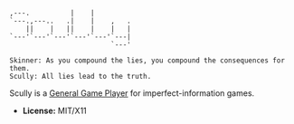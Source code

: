     ,---.          |    |
    `---.,---..   .|    |    ,   .
        ||    |   ||    |    |   |
    `---'`---'`---'`---'`---'`---|
                             `---'

    Skinner: As you compound the lies, you compound the consequences for them.
    Scully: All lies lead to the truth.

Scully is a [General Game Player][ggp] for imperfect-information games.

* **License:** MIT/X11

[ggp]: https://en.wikipedia.org/wiki/General_game_playing
